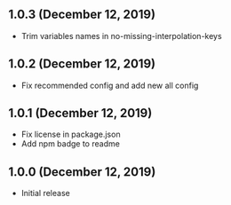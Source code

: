## 1.0.3 (December 12, 2019)

- Trim variables names in no-missing-interpolation-keys

## 1.0.2 (December 12, 2019)

- Fix recommended config and add new all config

## 1.0.1 (December 12, 2019)

- Fix license in package.json
- Add npm badge to readme

## 1.0.0 (December 12, 2019)

- Initial release
